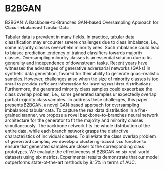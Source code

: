 # B2BGAN
B2BGAN: A Backbone-to-Branches GAN-based Oversampling Approach for Class-Imbalanced Tabular Data

Tabular data is prevalent in many fields. In practice, tabular data classification may encounter severe challenges due to class imbalance, i.e., some majority classes overwhelm minority ones. Such imbalance could lead to biased prediction tendency of trained classifiers towards majority classes. Oversampling minority classes is an essential solution due to its generality and independence of downstream tasks. Recent years have witnessed the advantages of generative adversarial networks (GANs) in synthetic data generation, favored for their ability to generate quasi-realistic samples. However, challenges arise when the size of minority classes is too small to provide sufficient information for learning real data distributions. Furthermore, the generated minority class samples could exacerbate the class overlap problem, i.e., some generated samples unexpectedly overlap partial majority class samples. To address these challenges, this paper presents B2BGAN, a novel GAN-based approach for oversampling imbalanced tabular data. To capture the real data distribution in a fine-grained manner, we propose a novel backbone-to-branches neural network architecture for the generator to fit the majority and minority classes simultaneously. The backbone network fits the whole distribution of the entire data, while each branch network grasps the distinctive characteristics of individual classes. To alleviate the class overlap problem of generated samples, we develop a clustering-based loss function to ensure that generated samples are closer to the corresponding class prototypes. We evaluate the effectiveness of B2BGAN on six real-world datasets using six metrics. Experimental results demonstrate that our model outperforms state-of-the-art methods by 8.15% in terms of AUC.
